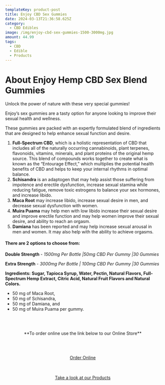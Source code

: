 ```yaml
---
templateKey: product-post
title: Enjoy CBD Sex Gummies
date: 2024-03-13T21:36:58.625Z
category:
  - CBD Edibles
image: /img/enjoy-cbd-sex-gummies-1500-3000mg.jpg
amount: 44.99
tags:
  - CBD
  - Edible
  - Products
---
```

# **About Enjoy Hemp CBD Sex Blend Gummies**

Unlock the power of nature with these very special gummies! 

Enjoy’s sex gummies are a tasty option for anyone looking to improve their sexual health and wellness. 

These gummies are packed with an expertly formulated blend of ingredients that are designed to help enhance sexual function and desire.



1. **Full-Spectrum CBD**, which is a holistic representation of CBD that includes all of the naturally occurring cannabinoids, plant terpenes, flavonoids, vitamins, minerals, and plant proteins of the original hemp source. This blend of compounds works together to create what is known as the “Entourage Effect,” which multiplies the potential health benefits of CBD and helps to keep your internal rhythms in optimal balance.
2. **Schisandra** is an adaptogen that may help assist those suffering from impotence and erectile dysfunction, increase sexual stamina while reducing fatigue, remove toxic estrogens to balance your sex hormones, and increase libido.
3. **Maca Root** may increase libido, increase sexual desire in men, and decrease sexual dysfunction with women.
4. **Muira Puama** may help men with low libido increase their sexual desire and improve erectile function and may help women improve their sexual desire, and ability to reach an orgasm.
5. **Damiana** has been reported and may help increase sexual arousal in men and women. It may also help with the ability to achieve orgasms.

#### **There are 2 options to choose from:**

**Double Strength** - *1500mg Per Bottle |50mg CBD Per Gummy |30 Gummies*

**Extra Strength** - *3000mg Per Bottle | 100mg CBD Per Gummy |30 Gummies*

**Ingredients:** **Sugar, Tapioca Syrup, Water, Pectin, Natural Flavors, Full-Spectrum Hemp Extract, Citric Acid, Natural Fruit Flavors and Natural Colors.**



* 50 mg of Maca Root,
* 50 mg of Schisandra,
* 50 mg of Damiana, and
* 50 mg of Muira Puama per gummy.



<br><br>

<Center>

\*\*To order online use the link below to our Online Store\*\*

<br><br>

<Center><a class="link-view-more-products" target="_blank" href="https://capitalcbd.shop/product/cbd-face-cream-american-shaman/">Order Online</a></

<br><br><br>

<Center><a class="link-view-more-products" target="_blank" href="https://capitalamericanshaman.com/products">Take a look at our Products</a></Center>

<br><br>
